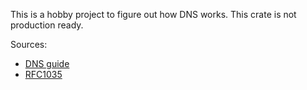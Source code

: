 This is a hobby project to figure out how DNS works. This crate is not production ready.

Sources:
- [DNS guide](https://github.com/EmilHernvall/dnsguide/blob/master/chapter1.md)
- [RFC1035](https://tools.ietf.org/html/rfc1035#section-4.1.1)